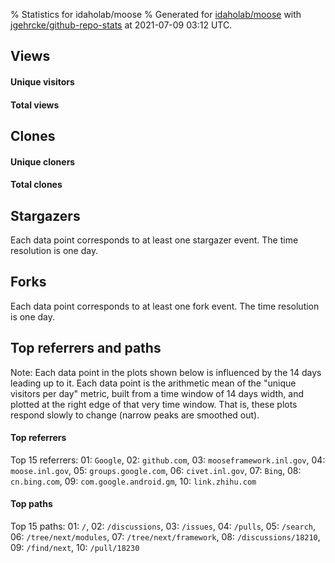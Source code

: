 % Statistics for idaholab/moose
% Generated for [idaholab/moose](https://github.com/idaholab/moose) with [jgehrcke/github-repo-stats](https://github.com/jgehrcke/github-repo-stats) at 2021-07-09 03:12 UTC.


## Views

#### Unique visitors
<div id="chart_views_unique" class="full-width-chart"></div>

#### Total views
<div id="chart_views_total" class="full-width-chart"></div>

<div class="pagebreak-for-print"> </div>


## Clones

#### Unique cloners
<div id="chart_clones_unique" class="full-width-chart"></div>

#### Total clones
<div id="chart_clones_total" class="full-width-chart"></div>



<div class="pagebreak-for-print"> </div>



## Stargazers

Each data point corresponds to at least one stargazer event.
The time resolution is one day.

<div id="chart_stargazers" class="full-width-chart"></div>




## Forks

Each data point corresponds to at least one fork event.
The time resolution is one day.

<div id="chart_forks" class="full-width-chart"></div>




<div class="pagebreak-for-print"> </div>



## Top referrers and paths


Note: Each data point in the plots shown below is influenced by the 14 days
leading up to it. Each data point is the arithmetic mean of the "unique
visitors per day" metric, built from a time window of 14 days width, and
plotted at the right edge of that very time window. That is, these plots
respond slowly to change (narrow peaks are smoothed out).




#### Top referrers


<div id="chart_referrers_top_n_alltime" class="full-width-chart"></div>

Top 15 referrers: 01: `Google`, 02: `github.com`, 03: `mooseframework.inl.gov`, 04: `moose.inl.gov`, 05: `groups.google.com`, 06: `civet.inl.gov`, 07: `Bing`, 08: `cn.bing.com`, 09: `com.google.android.gm`, 10: `link.zhihu.com`





#### Top paths


<div id="chart_paths_top_n_alltime" class="full-width-chart"></div>

Top 15 paths: 01: `/`, 02: `/discussions`, 03: `/issues`, 04: `/pulls`, 05: `/search`, 06: `/tree/next/modules`, 07: `/tree/next/framework`, 08: `/discussions/18210`, 09: `/find/next`, 10: `/pull/18230`


<script type="text/javascript">
    vegaEmbed('#chart_views_unique', {"$schema": "https://vega.github.io/schema/vega-lite/v4.8.1.json", "config": {"arc": {"fill": "#1b1e23"}, "area": {"fill": "#1b1e23"}, "axisBottom": {"domainColor": "#a9b4c4", "gridColor": "#a9b4c4", "labelColor": "#1b1e23", "labelFont": "relative-mono-11-pitch-pro, Menlo, monospace", "tickColor": "#a9b4c4", "titleColor": "#1b1e23", "titleFont": "relative-mono-11-pitch-pro, Menlo, monospace"}, "axisLeft": {"domainColor": "#a9b4c4", "gridColor": "#a9b4c4", "labelColor": "#1b1e23", "labelFont": "relative-mono-11-pitch-pro, Menlo, monospace", "tickColor": "#a9b4c4", "titleColor": "#1b1e23", "titleFont": "relative-mono-11-pitch-pro, Menlo, monospace"}, "axisX": {"grid": false}, "axisY": {"grid": false, "labelBound": true}, "background": "#FFFFFF", "group": {"fill": "#FFFFFF"}, "header": {"fontWeight": 400, "labelFont": "relative-mono-11-pitch-pro, Menlo, monospace", "titleFont": "relative-mono-11-pitch-pro, Menlo, monospace"}, "legend": {"labelFont": "relative-mono-11-pitch-pro, Menlo, monospace", "symbolSize": 200, "symbolType": "circle", "titleFont": "relative-mono-11-pitch-pro, Menlo, monospace"}, "line": {"color": "#1b1e23", "stroke": "#1b1e23"}, "path": {"stroke": "#1b1e23"}, "point": {"color": "#1b1e23", "cursor": "pointer", "filled": true, "size": 100}, "range": {"category": ["#85a2f7", "#ea9755", "#7eb36a", "#f07071", "#bc85d9", "#e587b6", "#a9b4c4", "#d4c05e", "#64b9c4"]}, "style": {"bar": {"fill": "#1b1e23"}, "text": {"font": "relative-mono-11-pitch-pro, Menlo, monospace", "fontWeight": 400}}, "symbol": {"shape": "circle"}, "title": {"anchor": "start", "font": "relative-mono-11-pitch-pro, Menlo, monospace", "fontWeight": 400}, "trail": {"color": "#1b1e23", "stroke": "#1b1e23"}, "view": {"stroke": null}}, "data": {"name": "data-cb14cde9a981623fa498336874cb72cd"}, "datasets": {"data-cb14cde9a981623fa498336874cb72cd": [{"time": "2021-06-24T00:00:00+00:00", "views_total": 297, "views_unique": 55}, {"time": "2021-06-25T00:00:00+00:00", "views_total": 1272, "views_unique": 136}, {"time": "2021-06-26T00:00:00+00:00", "views_total": 498, "views_unique": 59}, {"time": "2021-06-27T00:00:00+00:00", "views_total": 558, "views_unique": 70}, {"time": "2021-06-28T00:00:00+00:00", "views_total": 1265, "views_unique": 134}, {"time": "2021-06-29T00:00:00+00:00", "views_total": 1231, "views_unique": 119}, {"time": "2021-06-30T00:00:00+00:00", "views_total": 1286, "views_unique": 149}, {"time": "2021-07-01T00:00:00+00:00", "views_total": 1196, "views_unique": 141}, {"time": "2021-07-02T00:00:00+00:00", "views_total": 1226, "views_unique": 116}, {"time": "2021-07-03T00:00:00+00:00", "views_total": 353, "views_unique": 65}, {"time": "2021-07-04T00:00:00+00:00", "views_total": 458, "views_unique": 59}, {"time": "2021-07-05T00:00:00+00:00", "views_total": 827, "views_unique": 108}, {"time": "2021-07-06T00:00:00+00:00", "views_total": 1628, "views_unique": 172}, {"time": "2021-07-07T00:00:00+00:00", "views_total": 1934, "views_unique": 201}, {"time": "2021-07-08T00:00:00+00:00", "views_total": 1981, "views_unique": 190}]}, "encoding": {"x": {"field": "time", "timeUnit": "yearmonthdate", "title": "date", "type": "temporal"}, "y": {"field": "views_unique", "scale": {"domain": [0, 221.10000000000002], "zero": true}, "title": "unique views per day", "type": "quantitative"}}, "height": 200, "mark": {"point": true, "type": "line"}, "padding": 10, "width": "container"}, {"actions": false, "renderer": "svg"}).catch(console.error);
vegaEmbed('#chart_views_total', {"$schema": "https://vega.github.io/schema/vega-lite/v4.8.1.json", "config": {"arc": {"fill": "#1b1e23"}, "area": {"fill": "#1b1e23"}, "axisBottom": {"domainColor": "#a9b4c4", "gridColor": "#a9b4c4", "labelColor": "#1b1e23", "labelFont": "relative-mono-11-pitch-pro, Menlo, monospace", "tickColor": "#a9b4c4", "titleColor": "#1b1e23", "titleFont": "relative-mono-11-pitch-pro, Menlo, monospace"}, "axisLeft": {"domainColor": "#a9b4c4", "gridColor": "#a9b4c4", "labelColor": "#1b1e23", "labelFont": "relative-mono-11-pitch-pro, Menlo, monospace", "tickColor": "#a9b4c4", "titleColor": "#1b1e23", "titleFont": "relative-mono-11-pitch-pro, Menlo, monospace"}, "axisX": {"grid": false}, "axisY": {"grid": false, "labelBound": true}, "background": "#FFFFFF", "group": {"fill": "#FFFFFF"}, "header": {"fontWeight": 400, "labelFont": "relative-mono-11-pitch-pro, Menlo, monospace", "titleFont": "relative-mono-11-pitch-pro, Menlo, monospace"}, "legend": {"labelFont": "relative-mono-11-pitch-pro, Menlo, monospace", "symbolSize": 200, "symbolType": "circle", "titleFont": "relative-mono-11-pitch-pro, Menlo, monospace"}, "line": {"color": "#1b1e23", "stroke": "#1b1e23"}, "path": {"stroke": "#1b1e23"}, "point": {"color": "#1b1e23", "cursor": "pointer", "filled": true, "size": 100}, "range": {"category": ["#85a2f7", "#ea9755", "#7eb36a", "#f07071", "#bc85d9", "#e587b6", "#a9b4c4", "#d4c05e", "#64b9c4"]}, "style": {"bar": {"fill": "#1b1e23"}, "text": {"font": "relative-mono-11-pitch-pro, Menlo, monospace", "fontWeight": 400}}, "symbol": {"shape": "circle"}, "title": {"anchor": "start", "font": "relative-mono-11-pitch-pro, Menlo, monospace", "fontWeight": 400}, "trail": {"color": "#1b1e23", "stroke": "#1b1e23"}, "view": {"stroke": null}}, "data": {"name": "data-cb14cde9a981623fa498336874cb72cd"}, "datasets": {"data-cb14cde9a981623fa498336874cb72cd": [{"time": "2021-06-24T00:00:00+00:00", "views_total": 297, "views_unique": 55}, {"time": "2021-06-25T00:00:00+00:00", "views_total": 1272, "views_unique": 136}, {"time": "2021-06-26T00:00:00+00:00", "views_total": 498, "views_unique": 59}, {"time": "2021-06-27T00:00:00+00:00", "views_total": 558, "views_unique": 70}, {"time": "2021-06-28T00:00:00+00:00", "views_total": 1265, "views_unique": 134}, {"time": "2021-06-29T00:00:00+00:00", "views_total": 1231, "views_unique": 119}, {"time": "2021-06-30T00:00:00+00:00", "views_total": 1286, "views_unique": 149}, {"time": "2021-07-01T00:00:00+00:00", "views_total": 1196, "views_unique": 141}, {"time": "2021-07-02T00:00:00+00:00", "views_total": 1226, "views_unique": 116}, {"time": "2021-07-03T00:00:00+00:00", "views_total": 353, "views_unique": 65}, {"time": "2021-07-04T00:00:00+00:00", "views_total": 458, "views_unique": 59}, {"time": "2021-07-05T00:00:00+00:00", "views_total": 827, "views_unique": 108}, {"time": "2021-07-06T00:00:00+00:00", "views_total": 1628, "views_unique": 172}, {"time": "2021-07-07T00:00:00+00:00", "views_total": 1934, "views_unique": 201}, {"time": "2021-07-08T00:00:00+00:00", "views_total": 1981, "views_unique": 190}]}, "encoding": {"x": {"field": "time", "timeUnit": "yearmonthdate", "title": "date", "type": "temporal"}, "y": {"field": "views_total", "scale": {"domain": [0, 2179.1000000000004], "zero": true}, "title": "total views per day", "type": "quantitative"}}, "height": 200, "mark": {"point": true, "type": "line"}, "padding": 10, "width": "container"}, {"actions": false, "renderer": "svg"}).catch(console.error);
vegaEmbed('#chart_clones_unique', {"$schema": "https://vega.github.io/schema/vega-lite/v4.8.1.json", "config": {"arc": {"fill": "#1b1e23"}, "area": {"fill": "#1b1e23"}, "axisBottom": {"domainColor": "#a9b4c4", "gridColor": "#a9b4c4", "labelColor": "#1b1e23", "labelFont": "relative-mono-11-pitch-pro, Menlo, monospace", "tickColor": "#a9b4c4", "titleColor": "#1b1e23", "titleFont": "relative-mono-11-pitch-pro, Menlo, monospace"}, "axisLeft": {"domainColor": "#a9b4c4", "gridColor": "#a9b4c4", "labelColor": "#1b1e23", "labelFont": "relative-mono-11-pitch-pro, Menlo, monospace", "tickColor": "#a9b4c4", "titleColor": "#1b1e23", "titleFont": "relative-mono-11-pitch-pro, Menlo, monospace"}, "axisX": {"grid": false}, "axisY": {"grid": false, "labelBound": true}, "background": "#FFFFFF", "group": {"fill": "#FFFFFF"}, "header": {"fontWeight": 400, "labelFont": "relative-mono-11-pitch-pro, Menlo, monospace", "titleFont": "relative-mono-11-pitch-pro, Menlo, monospace"}, "legend": {"labelFont": "relative-mono-11-pitch-pro, Menlo, monospace", "symbolSize": 200, "symbolType": "circle", "titleFont": "relative-mono-11-pitch-pro, Menlo, monospace"}, "line": {"color": "#1b1e23", "stroke": "#1b1e23"}, "path": {"stroke": "#1b1e23"}, "point": {"color": "#1b1e23", "cursor": "pointer", "filled": true, "size": 100}, "range": {"category": ["#85a2f7", "#ea9755", "#7eb36a", "#f07071", "#bc85d9", "#e587b6", "#a9b4c4", "#d4c05e", "#64b9c4"]}, "style": {"bar": {"fill": "#1b1e23"}, "text": {"font": "relative-mono-11-pitch-pro, Menlo, monospace", "fontWeight": 400}}, "symbol": {"shape": "circle"}, "title": {"anchor": "start", "font": "relative-mono-11-pitch-pro, Menlo, monospace", "fontWeight": 400}, "trail": {"color": "#1b1e23", "stroke": "#1b1e23"}, "view": {"stroke": null}}, "data": {"name": "data-012165a2ba58de2a49d1c7b0089a7a08"}, "datasets": {"data-012165a2ba58de2a49d1c7b0089a7a08": [{"clones_total": 796, "clones_unique": 51, "time": "2021-06-24T00:00:00+00:00"}, {"clones_total": 1601, "clones_unique": 81, "time": "2021-06-25T00:00:00+00:00"}, {"clones_total": 329, "clones_unique": 54, "time": "2021-06-26T00:00:00+00:00"}, {"clones_total": 448, "clones_unique": 53, "time": "2021-06-27T00:00:00+00:00"}, {"clones_total": 830, "clones_unique": 77, "time": "2021-06-28T00:00:00+00:00"}, {"clones_total": 1980, "clones_unique": 82, "time": "2021-06-29T00:00:00+00:00"}, {"clones_total": 1727, "clones_unique": 79, "time": "2021-06-30T00:00:00+00:00"}, {"clones_total": 2017, "clones_unique": 79, "time": "2021-07-01T00:00:00+00:00"}, {"clones_total": 462, "clones_unique": 73, "time": "2021-07-02T00:00:00+00:00"}, {"clones_total": 181, "clones_unique": 47, "time": "2021-07-03T00:00:00+00:00"}, {"clones_total": 29, "clones_unique": 22, "time": "2021-07-04T00:00:00+00:00"}, {"clones_total": 311, "clones_unique": 58, "time": "2021-07-05T00:00:00+00:00"}, {"clones_total": 1258, "clones_unique": 77, "time": "2021-07-06T00:00:00+00:00"}, {"clones_total": 1356, "clones_unique": 81, "time": "2021-07-07T00:00:00+00:00"}, {"clones_total": 1033, "clones_unique": 82, "time": "2021-07-08T00:00:00+00:00"}]}, "encoding": {"x": {"field": "time", "timeUnit": "yearmonthdate", "title": "date", "type": "temporal"}, "y": {"field": "clones_unique", "scale": {"domain": [0, 90.2], "zero": true}, "title": "unique clones per day", "type": "quantitative"}}, "height": 200, "mark": {"point": true, "type": "line"}, "padding": 10, "width": "container"}, {"actions": false, "renderer": "svg"}).catch(console.error);
vegaEmbed('#chart_clones_total', {"$schema": "https://vega.github.io/schema/vega-lite/v4.8.1.json", "config": {"arc": {"fill": "#1b1e23"}, "area": {"fill": "#1b1e23"}, "axisBottom": {"domainColor": "#a9b4c4", "gridColor": "#a9b4c4", "labelColor": "#1b1e23", "labelFont": "relative-mono-11-pitch-pro, Menlo, monospace", "tickColor": "#a9b4c4", "titleColor": "#1b1e23", "titleFont": "relative-mono-11-pitch-pro, Menlo, monospace"}, "axisLeft": {"domainColor": "#a9b4c4", "gridColor": "#a9b4c4", "labelColor": "#1b1e23", "labelFont": "relative-mono-11-pitch-pro, Menlo, monospace", "tickColor": "#a9b4c4", "titleColor": "#1b1e23", "titleFont": "relative-mono-11-pitch-pro, Menlo, monospace"}, "axisX": {"grid": false}, "axisY": {"grid": false, "labelBound": true}, "background": "#FFFFFF", "group": {"fill": "#FFFFFF"}, "header": {"fontWeight": 400, "labelFont": "relative-mono-11-pitch-pro, Menlo, monospace", "titleFont": "relative-mono-11-pitch-pro, Menlo, monospace"}, "legend": {"labelFont": "relative-mono-11-pitch-pro, Menlo, monospace", "symbolSize": 200, "symbolType": "circle", "titleFont": "relative-mono-11-pitch-pro, Menlo, monospace"}, "line": {"color": "#1b1e23", "stroke": "#1b1e23"}, "path": {"stroke": "#1b1e23"}, "point": {"color": "#1b1e23", "cursor": "pointer", "filled": true, "size": 100}, "range": {"category": ["#85a2f7", "#ea9755", "#7eb36a", "#f07071", "#bc85d9", "#e587b6", "#a9b4c4", "#d4c05e", "#64b9c4"]}, "style": {"bar": {"fill": "#1b1e23"}, "text": {"font": "relative-mono-11-pitch-pro, Menlo, monospace", "fontWeight": 400}}, "symbol": {"shape": "circle"}, "title": {"anchor": "start", "font": "relative-mono-11-pitch-pro, Menlo, monospace", "fontWeight": 400}, "trail": {"color": "#1b1e23", "stroke": "#1b1e23"}, "view": {"stroke": null}}, "data": {"name": "data-012165a2ba58de2a49d1c7b0089a7a08"}, "datasets": {"data-012165a2ba58de2a49d1c7b0089a7a08": [{"clones_total": 796, "clones_unique": 51, "time": "2021-06-24T00:00:00+00:00"}, {"clones_total": 1601, "clones_unique": 81, "time": "2021-06-25T00:00:00+00:00"}, {"clones_total": 329, "clones_unique": 54, "time": "2021-06-26T00:00:00+00:00"}, {"clones_total": 448, "clones_unique": 53, "time": "2021-06-27T00:00:00+00:00"}, {"clones_total": 830, "clones_unique": 77, "time": "2021-06-28T00:00:00+00:00"}, {"clones_total": 1980, "clones_unique": 82, "time": "2021-06-29T00:00:00+00:00"}, {"clones_total": 1727, "clones_unique": 79, "time": "2021-06-30T00:00:00+00:00"}, {"clones_total": 2017, "clones_unique": 79, "time": "2021-07-01T00:00:00+00:00"}, {"clones_total": 462, "clones_unique": 73, "time": "2021-07-02T00:00:00+00:00"}, {"clones_total": 181, "clones_unique": 47, "time": "2021-07-03T00:00:00+00:00"}, {"clones_total": 29, "clones_unique": 22, "time": "2021-07-04T00:00:00+00:00"}, {"clones_total": 311, "clones_unique": 58, "time": "2021-07-05T00:00:00+00:00"}, {"clones_total": 1258, "clones_unique": 77, "time": "2021-07-06T00:00:00+00:00"}, {"clones_total": 1356, "clones_unique": 81, "time": "2021-07-07T00:00:00+00:00"}, {"clones_total": 1033, "clones_unique": 82, "time": "2021-07-08T00:00:00+00:00"}]}, "encoding": {"x": {"field": "time", "timeUnit": "yearmonthdate", "title": "date", "type": "temporal"}, "y": {"field": "clones_total", "scale": {"domain": [0, 2218.7000000000003], "zero": true}, "title": "total clones per day", "type": "quantitative"}}, "height": 200, "mark": {"point": true, "type": "line"}, "padding": 10, "width": "container"}, {"actions": false, "renderer": "svg"}).catch(console.error);
vegaEmbed('#chart_stargazers', {"$schema": "https://vega.github.io/schema/vega-lite/v4.8.1.json", "config": {"arc": {"fill": "#1b1e23"}, "area": {"fill": "#1b1e23"}, "axisBottom": {"domainColor": "#a9b4c4", "gridColor": "#a9b4c4", "labelColor": "#1b1e23", "labelFont": "relative-mono-11-pitch-pro, Menlo, monospace", "tickColor": "#a9b4c4", "titleColor": "#1b1e23", "titleFont": "relative-mono-11-pitch-pro, Menlo, monospace"}, "axisLeft": {"domainColor": "#a9b4c4", "gridColor": "#a9b4c4", "labelColor": "#1b1e23", "labelFont": "relative-mono-11-pitch-pro, Menlo, monospace", "tickColor": "#a9b4c4", "titleColor": "#1b1e23", "titleFont": "relative-mono-11-pitch-pro, Menlo, monospace"}, "axisX": {"grid": false}, "axisY": {"grid": false}, "background": "#FFFFFF", "group": {"fill": "#FFFFFF"}, "header": {"fontWeight": 400, "labelFont": "relative-mono-11-pitch-pro, Menlo, monospace", "titleFont": "relative-mono-11-pitch-pro, Menlo, monospace"}, "legend": {"labelFont": "relative-mono-11-pitch-pro, Menlo, monospace", "symbolSize": 200, "symbolType": "circle", "titleFont": "relative-mono-11-pitch-pro, Menlo, monospace"}, "line": {"color": "#1b1e23", "stroke": "#1b1e23"}, "path": {"stroke": "#1b1e23"}, "point": {"color": "#1b1e23", "cursor": "pointer", "filled": true, "size": 100}, "range": {"category": ["#85a2f7", "#ea9755", "#7eb36a", "#f07071", "#bc85d9", "#e587b6", "#a9b4c4", "#d4c05e", "#64b9c4"]}, "style": {"bar": {"fill": "#1b1e23"}, "text": {"font": "relative-mono-11-pitch-pro, Menlo, monospace", "fontWeight": 400}}, "symbol": {"shape": "circle"}, "title": {"anchor": "start", "font": "relative-mono-11-pitch-pro, Menlo, monospace", "fontWeight": 400}, "trail": {"color": "#1b1e23", "stroke": "#1b1e23"}, "view": {"stroke": null}}, "data": {"name": "data-80e46d929e93d1c5edc75c91c55751b6"}, "datasets": {"data-80e46d929e93d1c5edc75c91c55751b6": [{"stars_cumulative": 22.0, "time": "2014-02-25T00:00:00+00:00"}, {"stars_cumulative": 28.0, "time": "2014-03-23T21:00:00+00:00"}, {"stars_cumulative": 33.0, "time": "2014-04-19T18:00:00+00:00"}, {"stars_cumulative": 34.0, "time": "2014-06-12T12:00:00+00:00"}, {"stars_cumulative": 36.0, "time": "2014-07-09T09:00:00+00:00"}, {"stars_cumulative": 38.0, "time": "2014-08-05T06:00:00+00:00"}, {"stars_cumulative": 41.0, "time": "2014-09-01T03:00:00+00:00"}, {"stars_cumulative": 46.0, "time": "2014-09-28T00:00:00+00:00"}, {"stars_cumulative": 49.0, "time": "2014-10-24T21:00:00+00:00"}, {"stars_cumulative": 55.0, "time": "2014-11-20T18:00:00+00:00"}, {"stars_cumulative": 56.0, "time": "2014-12-17T15:00:00+00:00"}, {"stars_cumulative": 58.0, "time": "2015-01-13T12:00:00+00:00"}, {"stars_cumulative": 62.0, "time": "2015-02-09T09:00:00+00:00"}, {"stars_cumulative": 67.0, "time": "2015-03-08T06:00:00+00:00"}, {"stars_cumulative": 69.0, "time": "2015-04-04T03:00:00+00:00"}, {"stars_cumulative": 71.0, "time": "2015-05-01T00:00:00+00:00"}, {"stars_cumulative": 74.0, "time": "2015-05-27T21:00:00+00:00"}, {"stars_cumulative": 81.0, "time": "2015-06-23T18:00:00+00:00"}, {"stars_cumulative": 85.0, "time": "2015-07-20T15:00:00+00:00"}, {"stars_cumulative": 87.0, "time": "2015-08-16T12:00:00+00:00"}, {"stars_cumulative": 96.0, "time": "2015-09-12T09:00:00+00:00"}, {"stars_cumulative": 100.0, "time": "2015-10-09T06:00:00+00:00"}, {"stars_cumulative": 101.0, "time": "2015-11-05T03:00:00+00:00"}, {"stars_cumulative": 107.0, "time": "2015-12-02T00:00:00+00:00"}, {"stars_cumulative": 112.0, "time": "2015-12-28T21:00:00+00:00"}, {"stars_cumulative": 123.0, "time": "2016-01-24T18:00:00+00:00"}, {"stars_cumulative": 130.0, "time": "2016-02-20T15:00:00+00:00"}, {"stars_cumulative": 133.0, "time": "2016-03-18T12:00:00+00:00"}, {"stars_cumulative": 138.0, "time": "2016-04-14T09:00:00+00:00"}, {"stars_cumulative": 145.0, "time": "2016-05-11T06:00:00+00:00"}, {"stars_cumulative": 148.0, "time": "2016-06-07T03:00:00+00:00"}, {"stars_cumulative": 151.0, "time": "2016-07-04T00:00:00+00:00"}, {"stars_cumulative": 153.0, "time": "2016-07-30T21:00:00+00:00"}, {"stars_cumulative": 154.0, "time": "2016-08-26T18:00:00+00:00"}, {"stars_cumulative": 159.0, "time": "2016-09-22T15:00:00+00:00"}, {"stars_cumulative": 165.0, "time": "2016-10-19T12:00:00+00:00"}, {"stars_cumulative": 167.0, "time": "2016-11-15T09:00:00+00:00"}, {"stars_cumulative": 169.0, "time": "2016-12-12T06:00:00+00:00"}, {"stars_cumulative": 172.0, "time": "2017-01-08T03:00:00+00:00"}, {"stars_cumulative": 176.0, "time": "2017-02-04T00:00:00+00:00"}, {"stars_cumulative": 182.0, "time": "2017-03-02T21:00:00+00:00"}, {"stars_cumulative": 190.0, "time": "2017-03-29T18:00:00+00:00"}, {"stars_cumulative": 198.0, "time": "2017-04-25T15:00:00+00:00"}, {"stars_cumulative": 202.0, "time": "2017-05-22T12:00:00+00:00"}, {"stars_cumulative": 205.0, "time": "2017-06-18T09:00:00+00:00"}, {"stars_cumulative": 206.0, "time": "2017-07-15T06:00:00+00:00"}, {"stars_cumulative": 212.0, "time": "2017-08-11T03:00:00+00:00"}, {"stars_cumulative": 216.0, "time": "2017-09-07T00:00:00+00:00"}, {"stars_cumulative": 221.0, "time": "2017-10-03T21:00:00+00:00"}, {"stars_cumulative": 225.0, "time": "2017-10-30T18:00:00+00:00"}, {"stars_cumulative": 228.0, "time": "2017-11-26T15:00:00+00:00"}, {"stars_cumulative": 236.0, "time": "2017-12-23T12:00:00+00:00"}, {"stars_cumulative": 248.0, "time": "2018-01-19T09:00:00+00:00"}, {"stars_cumulative": 255.0, "time": "2018-02-15T06:00:00+00:00"}, {"stars_cumulative": 261.0, "time": "2018-03-14T03:00:00+00:00"}, {"stars_cumulative": 263.0, "time": "2018-04-10T00:00:00+00:00"}, {"stars_cumulative": 272.0, "time": "2018-05-06T21:00:00+00:00"}, {"stars_cumulative": 280.0, "time": "2018-06-02T18:00:00+00:00"}, {"stars_cumulative": 287.0, "time": "2018-06-29T15:00:00+00:00"}, {"stars_cumulative": 291.0, "time": "2018-07-26T12:00:00+00:00"}, {"stars_cumulative": 295.0, "time": "2018-08-22T09:00:00+00:00"}, {"stars_cumulative": 301.0, "time": "2018-09-18T06:00:00+00:00"}, {"stars_cumulative": 312.0, "time": "2018-10-15T03:00:00+00:00"}, {"stars_cumulative": 323.0, "time": "2018-11-11T00:00:00+00:00"}, {"stars_cumulative": 326.0, "time": "2018-12-07T21:00:00+00:00"}, {"stars_cumulative": 335.0, "time": "2019-01-03T18:00:00+00:00"}, {"stars_cumulative": 342.0, "time": "2019-01-30T15:00:00+00:00"}, {"stars_cumulative": 344.0, "time": "2019-02-26T12:00:00+00:00"}, {"stars_cumulative": 352.0, "time": "2019-03-25T09:00:00+00:00"}, {"stars_cumulative": 355.0, "time": "2019-04-21T06:00:00+00:00"}, {"stars_cumulative": 360.0, "time": "2019-05-18T03:00:00+00:00"}, {"stars_cumulative": 381.0, "time": "2019-06-14T00:00:00+00:00"}, {"stars_cumulative": 387.0, "time": "2019-07-10T21:00:00+00:00"}, {"stars_cumulative": 399.0, "time": "2019-08-06T18:00:00+00:00"}, {"stars_cumulative": 405.0, "time": "2019-09-02T15:00:00+00:00"}, {"stars_cumulative": 414.0, "time": "2019-09-29T12:00:00+00:00"}, {"stars_cumulative": 422.0, "time": "2019-10-26T09:00:00+00:00"}, {"stars_cumulative": 435.0, "time": "2019-11-22T06:00:00+00:00"}, {"stars_cumulative": 441.0, "time": "2019-12-19T03:00:00+00:00"}, {"stars_cumulative": 449.0, "time": "2020-01-15T00:00:00+00:00"}, {"stars_cumulative": 463.0, "time": "2020-02-10T21:00:00+00:00"}, {"stars_cumulative": 484.0, "time": "2020-03-08T18:00:00+00:00"}, {"stars_cumulative": 498.0, "time": "2020-04-04T15:00:00+00:00"}, {"stars_cumulative": 510.0, "time": "2020-05-01T12:00:00+00:00"}, {"stars_cumulative": 519.0, "time": "2020-05-28T09:00:00+00:00"}, {"stars_cumulative": 531.0, "time": "2020-06-24T06:00:00+00:00"}, {"stars_cumulative": 541.0, "time": "2020-07-21T03:00:00+00:00"}, {"stars_cumulative": 550.0, "time": "2020-08-17T00:00:00+00:00"}, {"stars_cumulative": 562.0, "time": "2020-09-12T21:00:00+00:00"}, {"stars_cumulative": 579.0, "time": "2020-10-09T18:00:00+00:00"}, {"stars_cumulative": 595.0, "time": "2020-11-05T15:00:00+00:00"}, {"stars_cumulative": 610.0, "time": "2020-12-02T12:00:00+00:00"}, {"stars_cumulative": 622.0, "time": "2020-12-29T09:00:00+00:00"}, {"stars_cumulative": 634.0, "time": "2021-01-25T06:00:00+00:00"}, {"stars_cumulative": 647.0, "time": "2021-02-21T03:00:00+00:00"}, {"stars_cumulative": 666.0, "time": "2021-03-20T00:00:00+00:00"}, {"stars_cumulative": 682.0, "time": "2021-04-15T21:00:00+00:00"}, {"stars_cumulative": 698.0, "time": "2021-05-12T18:00:00+00:00"}, {"stars_cumulative": 719.0, "time": "2021-06-08T15:00:00+00:00"}, {"stars_cumulative": 720.0, "time": "2021-07-05T12:00:00+00:00"}]}, "encoding": {"x": {"field": "time", "scale": {"domain": ["2014-02-15", "2021-07-05"]}, "timeUnit": "yearmonthdate", "title": "date", "type": "temporal"}, "y": {"field": "stars_cumulative", "scale": {"domain": [0, 792.0000000000001], "zero": true}, "title": "stargazer count (cumulative)", "type": "quantitative"}}, "height": 300, "mark": {"point": true, "type": "line"}, "padding": 10, "width": "container"}, {"actions": false, "renderer": "svg"}).catch(console.error);
vegaEmbed('#chart_forks', {"$schema": "https://vega.github.io/schema/vega-lite/v4.8.1.json", "config": {"arc": {"fill": "#1b1e23"}, "area": {"fill": "#1b1e23"}, "axisBottom": {"domainColor": "#a9b4c4", "gridColor": "#a9b4c4", "labelColor": "#1b1e23", "labelFont": "relative-mono-11-pitch-pro, Menlo, monospace", "tickColor": "#a9b4c4", "titleColor": "#1b1e23", "titleFont": "relative-mono-11-pitch-pro, Menlo, monospace"}, "axisLeft": {"domainColor": "#a9b4c4", "gridColor": "#a9b4c4", "labelColor": "#1b1e23", "labelFont": "relative-mono-11-pitch-pro, Menlo, monospace", "tickColor": "#a9b4c4", "titleColor": "#1b1e23", "titleFont": "relative-mono-11-pitch-pro, Menlo, monospace"}, "axisX": {"grid": false}, "axisY": {"grid": false}, "background": "#FFFFFF", "group": {"fill": "#FFFFFF"}, "header": {"fontWeight": 400, "labelFont": "relative-mono-11-pitch-pro, Menlo, monospace", "titleFont": "relative-mono-11-pitch-pro, Menlo, monospace"}, "legend": {"labelFont": "relative-mono-11-pitch-pro, Menlo, monospace", "symbolSize": 200, "symbolType": "circle", "titleFont": "relative-mono-11-pitch-pro, Menlo, monospace"}, "line": {"color": "#1b1e23", "stroke": "#1b1e23"}, "path": {"stroke": "#1b1e23"}, "point": {"color": "#1b1e23", "cursor": "pointer", "filled": true, "size": 100}, "range": {"category": ["#85a2f7", "#ea9755", "#7eb36a", "#f07071", "#bc85d9", "#e587b6", "#a9b4c4", "#d4c05e", "#64b9c4"]}, "style": {"bar": {"fill": "#1b1e23"}, "text": {"font": "relative-mono-11-pitch-pro, Menlo, monospace", "fontWeight": 400}}, "symbol": {"shape": "circle"}, "title": {"anchor": "start", "font": "relative-mono-11-pitch-pro, Menlo, monospace", "fontWeight": 400}, "trail": {"color": "#1b1e23", "stroke": "#1b1e23"}, "view": {"stroke": null}}, "data": {"name": "data-bbda7c85b097cd7b082eff76679ced23"}, "datasets": {"data-bbda7c85b097cd7b082eff76679ced23": [{"forks_cumulative": 3, "time": "2014-02-15T00:00:00+00:00"}, {"forks_cumulative": 34, "time": "2014-03-13T20:00:00+00:00"}, {"forks_cumulative": 38, "time": "2014-04-09T16:00:00+00:00"}, {"forks_cumulative": 46, "time": "2014-05-06T12:00:00+00:00"}, {"forks_cumulative": 51, "time": "2014-06-02T08:00:00+00:00"}, {"forks_cumulative": 56, "time": "2014-06-29T04:00:00+00:00"}, {"forks_cumulative": 60, "time": "2014-07-26T00:00:00+00:00"}, {"forks_cumulative": 65, "time": "2014-08-21T20:00:00+00:00"}, {"forks_cumulative": 67, "time": "2014-09-17T16:00:00+00:00"}, {"forks_cumulative": 77, "time": "2014-10-14T12:00:00+00:00"}, {"forks_cumulative": 79, "time": "2014-11-10T08:00:00+00:00"}, {"forks_cumulative": 82, "time": "2014-12-07T04:00:00+00:00"}, {"forks_cumulative": 88, "time": "2015-01-03T00:00:00+00:00"}, {"forks_cumulative": 96, "time": "2015-01-29T20:00:00+00:00"}, {"forks_cumulative": 99, "time": "2015-02-25T16:00:00+00:00"}, {"forks_cumulative": 103, "time": "2015-03-24T12:00:00+00:00"}, {"forks_cumulative": 106, "time": "2015-04-20T08:00:00+00:00"}, {"forks_cumulative": 114, "time": "2015-05-17T04:00:00+00:00"}, {"forks_cumulative": 120, "time": "2015-06-13T00:00:00+00:00"}, {"forks_cumulative": 125, "time": "2015-07-09T20:00:00+00:00"}, {"forks_cumulative": 131, "time": "2015-08-05T16:00:00+00:00"}, {"forks_cumulative": 141, "time": "2015-09-01T12:00:00+00:00"}, {"forks_cumulative": 156, "time": "2015-09-28T08:00:00+00:00"}, {"forks_cumulative": 162, "time": "2015-10-25T04:00:00+00:00"}, {"forks_cumulative": 169, "time": "2015-11-21T00:00:00+00:00"}, {"forks_cumulative": 172, "time": "2015-12-17T20:00:00+00:00"}, {"forks_cumulative": 175, "time": "2016-01-13T16:00:00+00:00"}, {"forks_cumulative": 183, "time": "2016-02-09T12:00:00+00:00"}, {"forks_cumulative": 190, "time": "2016-03-07T08:00:00+00:00"}, {"forks_cumulative": 198, "time": "2016-04-03T04:00:00+00:00"}, {"forks_cumulative": 207, "time": "2016-04-30T00:00:00+00:00"}, {"forks_cumulative": 218, "time": "2016-05-26T20:00:00+00:00"}, {"forks_cumulative": 223, "time": "2016-06-22T16:00:00+00:00"}, {"forks_cumulative": 225, "time": "2016-07-19T12:00:00+00:00"}, {"forks_cumulative": 228, "time": "2016-08-15T08:00:00+00:00"}, {"forks_cumulative": 234, "time": "2016-09-11T04:00:00+00:00"}, {"forks_cumulative": 244, "time": "2016-10-08T00:00:00+00:00"}, {"forks_cumulative": 254, "time": "2016-11-03T20:00:00+00:00"}, {"forks_cumulative": 260, "time": "2016-11-30T16:00:00+00:00"}, {"forks_cumulative": 264, "time": "2016-12-27T12:00:00+00:00"}, {"forks_cumulative": 270, "time": "2017-01-23T08:00:00+00:00"}, {"forks_cumulative": 275, "time": "2017-02-19T04:00:00+00:00"}, {"forks_cumulative": 282, "time": "2017-03-18T00:00:00+00:00"}, {"forks_cumulative": 290, "time": "2017-04-13T20:00:00+00:00"}, {"forks_cumulative": 298, "time": "2017-05-10T16:00:00+00:00"}, {"forks_cumulative": 304, "time": "2017-06-06T12:00:00+00:00"}, {"forks_cumulative": 312, "time": "2017-07-03T08:00:00+00:00"}, {"forks_cumulative": 319, "time": "2017-07-30T04:00:00+00:00"}, {"forks_cumulative": 323, "time": "2017-08-26T00:00:00+00:00"}, {"forks_cumulative": 331, "time": "2017-09-21T20:00:00+00:00"}, {"forks_cumulative": 335, "time": "2017-10-18T16:00:00+00:00"}, {"forks_cumulative": 342, "time": "2017-11-14T12:00:00+00:00"}, {"forks_cumulative": 350, "time": "2017-12-11T08:00:00+00:00"}, {"forks_cumulative": 355, "time": "2018-01-07T04:00:00+00:00"}, {"forks_cumulative": 359, "time": "2018-02-03T00:00:00+00:00"}, {"forks_cumulative": 365, "time": "2018-03-01T20:00:00+00:00"}, {"forks_cumulative": 371, "time": "2018-03-28T16:00:00+00:00"}, {"forks_cumulative": 377, "time": "2018-04-24T12:00:00+00:00"}, {"forks_cumulative": 381, "time": "2018-05-21T08:00:00+00:00"}, {"forks_cumulative": 386, "time": "2018-06-17T04:00:00+00:00"}, {"forks_cumulative": 395, "time": "2018-07-14T00:00:00+00:00"}, {"forks_cumulative": 401, "time": "2018-08-09T20:00:00+00:00"}, {"forks_cumulative": 410, "time": "2018-09-05T16:00:00+00:00"}, {"forks_cumulative": 414, "time": "2018-10-02T12:00:00+00:00"}, {"forks_cumulative": 420, "time": "2018-10-29T08:00:00+00:00"}, {"forks_cumulative": 424, "time": "2018-11-25T04:00:00+00:00"}, {"forks_cumulative": 429, "time": "2018-12-22T00:00:00+00:00"}, {"forks_cumulative": 434, "time": "2019-01-17T20:00:00+00:00"}, {"forks_cumulative": 441, "time": "2019-02-13T16:00:00+00:00"}, {"forks_cumulative": 443, "time": "2019-03-12T12:00:00+00:00"}, {"forks_cumulative": 452, "time": "2019-04-08T08:00:00+00:00"}, {"forks_cumulative": 462, "time": "2019-05-05T04:00:00+00:00"}, {"forks_cumulative": 470, "time": "2019-06-01T00:00:00+00:00"}, {"forks_cumulative": 481, "time": "2019-06-27T20:00:00+00:00"}, {"forks_cumulative": 490, "time": "2019-07-24T16:00:00+00:00"}, {"forks_cumulative": 500, "time": "2019-08-20T12:00:00+00:00"}, {"forks_cumulative": 507, "time": "2019-09-16T08:00:00+00:00"}, {"forks_cumulative": 515, "time": "2019-10-13T04:00:00+00:00"}, {"forks_cumulative": 524, "time": "2019-11-09T00:00:00+00:00"}, {"forks_cumulative": 526, "time": "2019-12-05T20:00:00+00:00"}, {"forks_cumulative": 532, "time": "2020-01-01T16:00:00+00:00"}, {"forks_cumulative": 541, "time": "2020-01-28T12:00:00+00:00"}, {"forks_cumulative": 551, "time": "2020-02-24T08:00:00+00:00"}, {"forks_cumulative": 560, "time": "2020-03-22T04:00:00+00:00"}, {"forks_cumulative": 570, "time": "2020-04-18T00:00:00+00:00"}, {"forks_cumulative": 584, "time": "2020-05-14T20:00:00+00:00"}, {"forks_cumulative": 596, "time": "2020-06-10T16:00:00+00:00"}, {"forks_cumulative": 603, "time": "2020-07-07T12:00:00+00:00"}, {"forks_cumulative": 607, "time": "2020-08-03T08:00:00+00:00"}, {"forks_cumulative": 615, "time": "2020-08-30T04:00:00+00:00"}, {"forks_cumulative": 622, "time": "2020-09-26T00:00:00+00:00"}, {"forks_cumulative": 629, "time": "2020-10-22T20:00:00+00:00"}, {"forks_cumulative": 641, "time": "2020-11-18T16:00:00+00:00"}, {"forks_cumulative": 649, "time": "2020-12-15T12:00:00+00:00"}, {"forks_cumulative": 660, "time": "2021-01-11T08:00:00+00:00"}, {"forks_cumulative": 668, "time": "2021-02-07T04:00:00+00:00"}, {"forks_cumulative": 675, "time": "2021-03-06T00:00:00+00:00"}, {"forks_cumulative": 685, "time": "2021-04-01T20:00:00+00:00"}, {"forks_cumulative": 695, "time": "2021-04-28T16:00:00+00:00"}, {"forks_cumulative": 703, "time": "2021-05-25T12:00:00+00:00"}, {"forks_cumulative": 704, "time": "2021-06-21T08:00:00+00:00"}]}, "encoding": {"x": {"field": "time", "scale": {"domain": ["2014-02-15", "2021-07-05"]}, "timeUnit": "yearmonthdate", "title": "date", "type": "temporal"}, "y": {"field": "forks_cumulative", "scale": {"domain": [0, 774.4000000000001], "zero": true}, "title": "fork count (cumulative)", "type": "quantitative"}}, "height": 300, "mark": {"point": true, "type": "line"}, "padding": 10, "width": "container"}, {"actions": false, "renderer": "svg"}).catch(console.error);
vegaEmbed('#chart_referrers_top_n_alltime', {"$schema": "https://vega.github.io/schema/vega-lite/v4.8.1.json", "config": {"arc": {"fill": "#1b1e23"}, "area": {"fill": "#1b1e23"}, "axisBottom": {"domainColor": "#a9b4c4", "gridColor": "#a9b4c4", "labelColor": "#1b1e23", "labelFont": "relative-mono-11-pitch-pro, Menlo, monospace", "tickColor": "#a9b4c4", "titleColor": "#1b1e23", "titleFont": "relative-mono-11-pitch-pro, Menlo, monospace"}, "axisLeft": {"domainColor": "#a9b4c4", "gridColor": "#a9b4c4", "labelColor": "#1b1e23", "labelFont": "relative-mono-11-pitch-pro, Menlo, monospace", "tickColor": "#a9b4c4", "titleColor": "#1b1e23", "titleFont": "relative-mono-11-pitch-pro, Menlo, monospace"}, "axisX": {"grid": false}, "axisY": {"grid": false}, "background": "#FFFFFF", "group": {"fill": "#FFFFFF"}, "header": {"fontWeight": 400, "labelFont": "relative-mono-11-pitch-pro, Menlo, monospace", "titleFont": "relative-mono-11-pitch-pro, Menlo, monospace"}, "legend": {"labelFont": "relative-mono-11-pitch-pro, Menlo, monospace", "symbolSize": 200, "symbolType": "circle", "titleFont": "relative-mono-11-pitch-pro, Menlo, monospace"}, "line": {"color": "#1b1e23", "stroke": "#1b1e23"}, "path": {"stroke": "#1b1e23"}, "point": {"color": "#1b1e23", "cursor": "pointer", "filled": true, "size": 50}, "range": {"category": ["#85a2f7", "#ea9755", "#7eb36a", "#f07071", "#bc85d9", "#e587b6", "#a9b4c4", "#d4c05e", "#64b9c4"]}, "style": {"bar": {"fill": "#1b1e23"}, "text": {"font": "relative-mono-11-pitch-pro, Menlo, monospace", "fontWeight": 400}}, "symbol": {"shape": "circle"}, "title": {"anchor": "start", "font": "relative-mono-11-pitch-pro, Menlo, monospace", "fontWeight": 400}, "trail": {"color": "#1b1e23", "stroke": "#1b1e23"}, "view": {"stroke": null}}, "data": {"name": "data-4ce004c158941e3b254e5806151ad5d2"}, "datasets": {"data-4ce004c158941e3b254e5806151ad5d2": [{"referrer": "Google", "time": "2021-07-08T00:00:00+00:00", "views_unique": 175, "views_unique_norm": 12.5}, {"referrer": "Google", "time": "2021-07-09T00:00:00+00:00", "views_unique": 160, "views_unique_norm": 11.428571428571429}, {"referrer": "github.com", "time": "2021-07-08T00:00:00+00:00", "views_unique": 170, "views_unique_norm": 12.142857142857142}, {"referrer": "github.com", "time": "2021-07-09T00:00:00+00:00", "views_unique": 157, "views_unique_norm": 11.214285714285714}, {"referrer": "mooseframework.inl.gov", "time": "2021-07-08T00:00:00+00:00", "views_unique": 164, "views_unique_norm": 11.714285714285714}, {"referrer": "mooseframework.inl.gov", "time": "2021-07-09T00:00:00+00:00", "views_unique": 153, "views_unique_norm": 10.928571428571429}, {"referrer": "moose.inl.gov", "time": "2021-07-08T00:00:00+00:00", "views_unique": 25, "views_unique_norm": 1.7857142857142858}, {"referrer": "moose.inl.gov", "time": "2021-07-09T00:00:00+00:00", "views_unique": 25, "views_unique_norm": 1.7857142857142858}, {"referrer": "groups.google.com", "time": "2021-07-08T00:00:00+00:00", "views_unique": 17, "views_unique_norm": 1.2142857142857142}, {"referrer": "groups.google.com", "time": "2021-07-09T00:00:00+00:00", "views_unique": 17, "views_unique_norm": 1.2142857142857142}, {"referrer": "civet.inl.gov", "time": "2021-07-08T00:00:00+00:00", "views_unique": 12, "views_unique_norm": 0.8571428571428571}, {"referrer": "civet.inl.gov", "time": "2021-07-09T00:00:00+00:00", "views_unique": 11, "views_unique_norm": 0.7857142857142857}, {"referrer": "Bing", "time": "2021-07-08T00:00:00+00:00", "views_unique": 5, "views_unique_norm": 0.35714285714285715}, {"referrer": "Bing", "time": "2021-07-09T00:00:00+00:00", "views_unique": 5, "views_unique_norm": 0.35714285714285715}, {"referrer": "cn.bing.com", "time": "2021-07-08T00:00:00+00:00", "views_unique": 4, "views_unique_norm": 0.2857142857142857}, {"referrer": "cn.bing.com", "time": "2021-07-09T00:00:00+00:00", "views_unique": 4, "views_unique_norm": 0.2857142857142857}, {"referrer": "com.google.android.gm", "time": "2021-07-08T00:00:00+00:00", "views_unique": 4, "views_unique_norm": 0.2857142857142857}, {"referrer": "com.google.android.gm", "time": "2021-07-09T00:00:00+00:00", "views_unique": 3, "views_unique_norm": 0.21428571428571427}, {"referrer": "link.zhihu.com", "time": "2021-07-08T00:00:00+00:00", "views_unique": 4, "views_unique_norm": 0.2857142857142857}, {"referrer": "link.zhihu.com", "time": "2021-07-09T00:00:00+00:00", "views_unique": 4, "views_unique_norm": 0.2857142857142857}]}, "encoding": {"color": {"field": "referrer", "sort": {"field": "order"}, "type": "nominal"}, "x": {"field": "time", "timeUnit": "yearmonthdate", "title": "date", "type": "temporal"}, "y": {"field": "views_unique_norm", "scale": {"domain": [0, 13.750000000000002], "zero": true}, "title": "unique visitors per day (mean from last 14 days)", "type": "quantitative"}}, "height": 300, "mark": {"point": true, "type": "line"}, "padding": 10, "width": "container"}, {"actions": false, "renderer": "svg"}).catch(console.error);
vegaEmbed('#chart_paths_top_n_alltime', {"$schema": "https://vega.github.io/schema/vega-lite/v4.8.1.json", "config": {"arc": {"fill": "#1b1e23"}, "area": {"fill": "#1b1e23"}, "axisBottom": {"domainColor": "#a9b4c4", "gridColor": "#a9b4c4", "labelColor": "#1b1e23", "labelFont": "relative-mono-11-pitch-pro, Menlo, monospace", "tickColor": "#a9b4c4", "titleColor": "#1b1e23", "titleFont": "relative-mono-11-pitch-pro, Menlo, monospace"}, "axisLeft": {"domainColor": "#a9b4c4", "gridColor": "#a9b4c4", "labelColor": "#1b1e23", "labelFont": "relative-mono-11-pitch-pro, Menlo, monospace", "tickColor": "#a9b4c4", "titleColor": "#1b1e23", "titleFont": "relative-mono-11-pitch-pro, Menlo, monospace"}, "axisX": {"grid": false}, "axisY": {"grid": false}, "background": "#FFFFFF", "group": {"fill": "#FFFFFF"}, "header": {"fontWeight": 400, "labelFont": "relative-mono-11-pitch-pro, Menlo, monospace", "titleFont": "relative-mono-11-pitch-pro, Menlo, monospace"}, "legend": {"labelFont": "relative-mono-11-pitch-pro, Menlo, monospace", "symbolSize": 200, "symbolType": "circle", "titleFont": "relative-mono-11-pitch-pro, Menlo, monospace"}, "line": {"color": "#1b1e23", "stroke": "#1b1e23"}, "path": {"stroke": "#1b1e23"}, "point": {"color": "#1b1e23", "cursor": "pointer", "filled": true, "size": 50}, "range": {"category": ["#85a2f7", "#ea9755", "#7eb36a", "#f07071", "#bc85d9", "#e587b6", "#a9b4c4", "#d4c05e", "#64b9c4"]}, "style": {"bar": {"fill": "#1b1e23"}, "text": {"font": "relative-mono-11-pitch-pro, Menlo, monospace", "fontWeight": 400}}, "symbol": {"shape": "circle"}, "title": {"anchor": "start", "font": "relative-mono-11-pitch-pro, Menlo, monospace", "fontWeight": 400}, "trail": {"color": "#1b1e23", "stroke": "#1b1e23"}, "view": {"stroke": null}}, "data": {"name": "data-df98928fcdf4dc47a4e0457dacedd012"}, "datasets": {"data-df98928fcdf4dc47a4e0457dacedd012": [{"path": "/", "time": "2021-07-08T00:00:00+00:00", "views_unique": 369, "views_unique_norm": 26.357142857142858}, {"path": "/", "time": "2021-07-09T00:00:00+00:00", "views_unique": 380, "views_unique_norm": 27.142857142857142}, {"path": "/discussions", "time": "2021-07-08T00:00:00+00:00", "views_unique": 211, "views_unique_norm": 15.071428571428571}, {"path": "/discussions", "time": "2021-07-09T00:00:00+00:00", "views_unique": 218, "views_unique_norm": 15.571428571428571}, {"path": "/issues", "time": "2021-07-08T00:00:00+00:00", "views_unique": 77, "views_unique_norm": 5.5}, {"path": "/issues", "time": "2021-07-09T00:00:00+00:00", "views_unique": 77, "views_unique_norm": 5.5}, {"path": "/pulls", "time": "2021-07-08T00:00:00+00:00", "views_unique": 75, "views_unique_norm": 5.357142857142857}, {"path": "/pulls", "time": "2021-07-09T00:00:00+00:00", "views_unique": 73, "views_unique_norm": 5.214285714285714}, {"path": "/search", "time": "2021-07-08T00:00:00+00:00", "views_unique": 65, "views_unique_norm": 4.642857142857143}, {"path": "/search", "time": "2021-07-09T00:00:00+00:00", "views_unique": 71, "views_unique_norm": 5.071428571428571}, {"path": "/tree/next/modules", "time": "2021-07-08T00:00:00+00:00", "views_unique": 66, "views_unique_norm": 4.714285714285714}, {"path": "/tree/next/modules", "time": "2021-07-09T00:00:00+00:00", "views_unique": 66, "views_unique_norm": 4.714285714285714}, {"path": "/tree/next/framework", "time": "2021-07-08T00:00:00+00:00", "views_unique": 36, "views_unique_norm": 2.5714285714285716}, {"path": "/tree/next/framework", "time": "2021-07-09T00:00:00+00:00", "views_unique": 39, "views_unique_norm": 2.7857142857142856}, {"path": "/discussions/18210", "time": "2021-07-08T00:00:00+00:00", "views_unique": 29, "views_unique_norm": 2.0714285714285716}, {"path": "/discussions/18210", "time": "2021-07-09T00:00:00+00:00", "views_unique": 31, "views_unique_norm": 2.2142857142857144}, {"path": "/find/next", "time": "2021-07-08T00:00:00+00:00", "views_unique": 12, "views_unique_norm": 0.8571428571428571}, {"path": "/find/next", "time": "2021-07-09T00:00:00+00:00", "views_unique": 13, "views_unique_norm": 0.9285714285714286}, {"path": "/pull/18230", "time": "2021-07-08T00:00:00+00:00", "views_unique": 8, "views_unique_norm": 0.5714285714285714}, {"path": "/pull/18230", "time": "2021-07-09T00:00:00+00:00", "views_unique": 10, "views_unique_norm": 0.7142857142857143}]}, "encoding": {"color": {"field": "path", "sort": {"field": "order"}, "type": "nominal"}, "x": {"field": "time", "timeUnit": "yearmonthdate", "title": "date", "type": "temporal"}, "y": {"field": "views_unique_norm", "scale": {"domain": [0, 29.857142857142858], "zero": true}, "title": "unique visitors per day (mean from last 14 days)", "type": "quantitative"}}, "height": 300, "mark": {"point": true, "type": "line"}, "padding": 10, "width": "container"}, {"actions": false, "renderer": "svg"}).catch(console.error);
    </script>